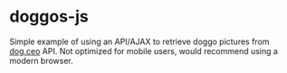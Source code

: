 # doggos-js
Simple example of using an API/AJAX to retrieve doggo pictures from [dog.ceo](https://dog.ceo/dog-api) API.
Not optimized for mobile users, would recommend using a modern browser.
